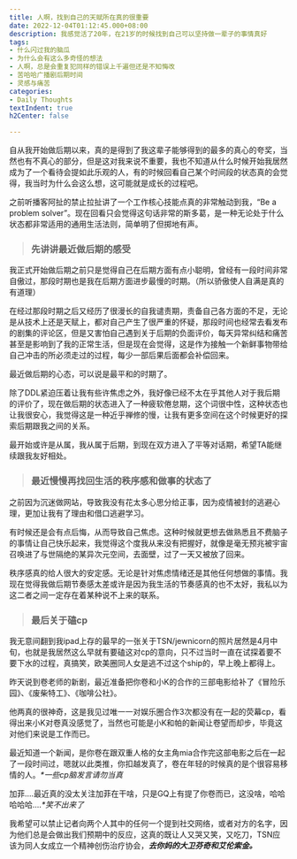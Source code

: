 ```yaml
---
title: 人啊，找到自己的天赋所在真的很重要
date: 2022-12-04T01:12:45.000+08:00
description: 我感觉活了20年，在21岁的时候找到自己可以坚持做一辈子的事情真好
tags:
- 什么闪过我的脑瓜
- 为什么会有这么多奇怪的想法
- 人啊，总是会重复犯同样的错误上千遍但还是不知悔改
- 苦哈哈广播剧后期时间
- 灵感与痛苦
categories:
- Daily Thoughts
textIndent: true
h2Center: false

---
```

自从我开始做后期以来，真的是得到了我这辈子能够得到的最多的真心的夸奖，当然也有不真心的部分，但是这对我来说不重要，我也不知道从什么时候开始我居然成为了一个看待会提如此乐观的人，有的时候回看自己某个时间段的状态真的会觉得，我当时为什么会这么想，这可能就是成长的过程吧。

之前听播客阿扯的禁止拉扯讲了一个工作核心技能点真的非常触动到我，“Be a problem solver”。现在回看只会觉得这句话非常的斯多葛，是一种无论处于什么状态都非常适用的通用生活法则，简单明了但掷地有声。

> ### 先讲讲最近做后期的感受

我正式开始做后期之前只是觉得自己在后期方面有点小聪明，曾经有一段时间非常自傲过，那段时期也是我在后期方面进步最慢的时期。（所以骄傲使人自满是真的有道理）

在经过那段时期之后又经历了很漫长的自我谴责期，责备自己各方面的不足，无论是从技术上还是天赋上，都对自己产生了很严重的怀疑，那段时间也经常去看发布的剧集的评论区，但是又害怕自己遇到关于后期的负面评价，每天异常纠结和痛苦甚至是影响到了我的正常生活，但是现在会觉得，这是作为接触一个新鲜事物带给自己冲击的所必须走过的过程，每少一部后果后面都会补偿回来。

最近做后期的心态，可以说是最平和的时期了。

除了DDL紧迫压着让我有些许焦虑之外，我好像已经不太在乎其他人对于我后期的评价了，现在做后期的状态进入了一种疲软倦怠期，这个词很中性，这种状态也让我很安心，我觉得这是一种近乎禅修的慢，让我有更多空间在这个时候更好的探索后期跟我之间的关系。

最开始或许是从属，我从属于后期，到现在双方进入了平等对话期，希望TA能继续跟我友好相处。

> ### 最近慢慢再找回生活的秩序感和做事的状态了

之前因为沉迷做网站，导致我没有花太多心思分给正事，因为疫情被封的逃避心理，更加让我有了理由和借口逃避学习。

有时候还是会有点后悔，从而导致自己焦虑。这种时候就更想去做熟悉且不费脑子的事情让自己快乐起来，我觉得这个度我从来没有把握好，就像是毫无预兆被宇宙召唤进了与世隔绝的某异次元空间，去面壁，过了一天又被放了回来。

秩序感真的给人很大的安定感。无论是针对焦虑情绪还是其他任何想做的事情。我现在觉得我做后期节奏感太差或许是因为我生活的节奏感真的也不太好，我私以为这二者之间一定存在着某种说不上来的联系。

> ### 最后关于磕cp

我无意间翻到我ipad上存的最早的一张关于TSN/jewnicorn的照片居然是4月中旬，也就是我居然这么早就有要磕这对cp的意向，只不过当时一直在试探着要不要下水的过程，真搞笑，欧美圈同人女是逃不过这个ship的，早上晚上都得上。

昨天说到卷老师的新剧，最近准备把你卷和小K的合作的三部电影给补了《冒险乐园》、《废柴特工》、《咖啡公社》。

他两真的很神奇，这是我见过唯一一对娱乐圈合作3次都没有在一起的荧幕cp，看得出来小K对卷真没感觉了，当然也可能是小K和帕的新闻让卷望而却步，毕竟这对他们来说是工作而已。

最近知道一个新闻，是你卷在跟双重人格的女主角mia合作完这部电影之后在一起了一段时间过，嗯就以此类推，你扣越发真了，卷在年轻的时候真的是个很容易移情的人。_*一些cp脑发言请勿当真_

加菲....最近真的没太关注加菲在干啥，只是GQ上有提了你卷而已，这没啥，哈哈哈哈哈...._*笑不出来了_

我希望可以禁止记者向两个人其中的任何一个提到社交网络，或者对方的名字，因为他们总是会做出我们预期中的反应，这真的既让人又哭又笑，又吃刀，TSN应该为同人女成立一个精神创伤治疗协会，**_去你妈的大卫芬奇和艾伦索金。_**